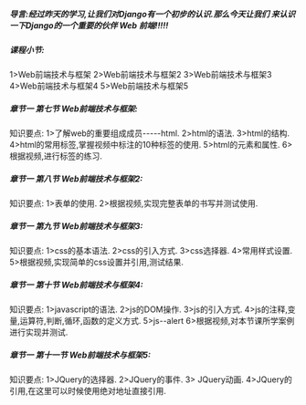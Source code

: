 ##### 导言:经过昨天的学习,让我们对Django有一个初步的认识.那么今天让我们 来认识一下Django的一个重要的伙伴 Web 前端!!!!!

##### 课程小节:  
1>Web前端技术与框架
2>Web前端技术与框架2
3>Web前端技术与框架3
4>Web前端技术与框架4
5>Web前端技术与框架5
##### 章节一  第七节 Web前端技术与框架:
   知识要点:
        1>了解web的重要组成成员-----html.
        2>html的语法.
        3>html的结构.
        4>html的常用标签,掌握视频中标注的10种标签的使用.
        5>html的元素和属性.
        6>根据视频,进行标签的练习.
##### 章节一  第八节 Web前端技术与框架2:
   知识要点:
        1>表单的使用.
        2>根据视频,实现完整表单的书写并测试使用.
##### 章节一  第九节 Web前端技术与框架3:
   知识要点:
        1>css的基本语法.
        2>css的引入方式.
        3>css选择器.
        4>常用样式设置.
        5>根据视频,实现简单的css设置并引用,测试结果.
##### 章节一  第十节 Web前端技术与框架4:
   知识要点:
        1>javascript的语法.
        2>js的DOM操作.
        3>js的引入方式.
        4>js的注释,变量,运算符,判断,循环,函数的定义方式.
        5>js--alert
        6>根据视频,对本节课所学案例进行实现并测试.
##### 章节一  第十一节 Web前端技术与框架5:
   知识要点:
        1>JQuery的选择器.
        2>JQuery的事件.
        3> JQuery动画.
        4>JQuery的引用,在这里可以时候使用绝对地址直接引用.
